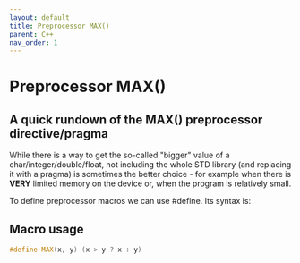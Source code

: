 ```yaml
---
layout: default
title: Preprocessor MAX()
parent: C++
nav_order: 1
---
```


# Preprocessor MAX()

## A quick rundown of the MAX() preprocessor directive/pragma

While there is a way to get the so-called "bigger" value of a char/integer/double/float, not including the whole STD library (and replacing it with a pragma) is sometimes the better choice - for example when there is **VERY** limited memory on the device or, when the program is relatively small. 

To define preprocessor macros we can use #define. Its syntax is:

## Macro usage
```cpp
#define MAX(x, y) (x > y ? x : y)
```